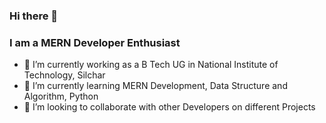 ### Hi there 👋
### I am a MERN Developer Enthusiast
- 🔭 I’m currently working as a B Tech UG in National Institute of Technology, Silchar
- 🌱 I’m currently learning MERN Development, Data Structure and Algorithm, Python
- 👯 I’m looking to collaborate with other Developers on different Projects

<!--
**afridihannan/afridihannan** is a ✨ _special_ ✨ repository because its `README.md` (this file) appears on your GitHub profile.

Here are some ideas to get you started:


- 🤔 I’m looking for help with ...
- 💬 Ask me about ...
- 📫 How to reach me: ...
- 😄 Pronouns: ...
- ⚡ Fun fact: ...
-->
